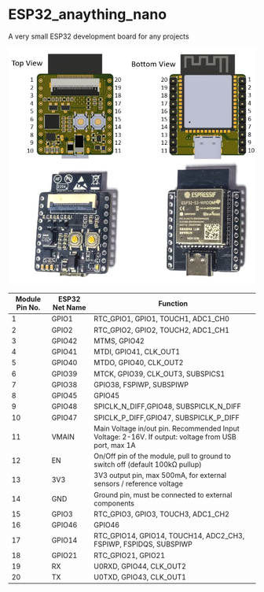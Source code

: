 # ESP32_anaything_nano
A very small ESP32 development board for any projects

![Image](/doc/pin_no.jpg)

| Module Pin No. | ESP32 Net Name | Function | 
|---------|--------------|-----------|
|1| GPIO1 | RTC_GPIO1, GPIO1, TOUCH1, ADC1_CH0 |
|2| GPIO2 | RTC_GPIO2, GPIO2, TOUCH2, ADC1_CH1 |
|3| GPIO42 | MTMS, GPIO42 |
|4| GPIO41 | MTDI, GPIO41, CLK_OUT1 |
|5| GPIO40 | MTDO, GPIO40, CLK_OUT2 |
|6| GPIO39 | MTCK, GPIO39, CLK_OUT3, SUBSPICS1 |
|7| GPIO38 | GPIO38, FSPIWP, SUBSPIWP |
|8| GPIO45 | GPIO45 |
|9| GPIO48 | SPICLK_N_DIFF,GPIO48, SUBSPICLK_N_DIFF |
|10| GPIO47 | SPICLK_P_DIFF,GPIO47, SUBSPICLK_P_DIFF |
|11| VMAIN | Main Voltage in/out pin. Recommended Input Voltage: 2-16V. If output: voltage from USB port, max 1A|
|12| EN | On/Off pin of the module, pull to ground to switch off (default 100kΩ pullup) |
|13| 3V3 | 3V3 output pin, max 500mA, for external sensors / reference voltage |
|14| GND | Ground pin, must be connected to external components |
|15| GPIO3 | RTC_GPIO3, GPIO3, TOUCH3, ADC1_CH2 |
|16| GPIO46 | GPIO46 |
|17| GPIO14 | RTC_GPIO14, GPIO14, TOUCH14, ADC2_CH3, FSPIWP, FSPIDQS, SUBSPIWP |
|18| GPIO21 | RTC_GPIO21, GPIO21 |
|19| RX | U0RXD, GPIO44, CLK_OUT2 |
|20| TX | U0TXD, GPIO43, CLK_OUT1 |
